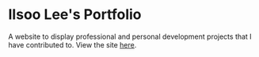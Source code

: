 # Ilsoo Lee's Portfolio

A website to display professional and personal development projects that I have contributed to. View the site [here](http://localhost:4000/).
